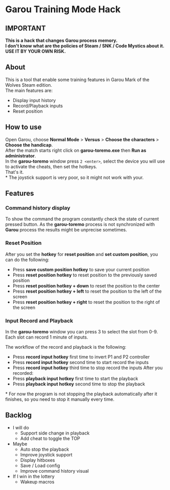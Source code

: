 # Garou Training Mode Hack


## IMPORTANT

**This is a hack that changes Garou process memory.**  
**I don't know what are the policies of Steam / SNK / Code Mystics about it.**  
**USE IT BY YOUR OWN RISK.**  


## About

This is a tool that enable some training features in Garou Mark of the Wolves Steam edition.  
The main features are:

  - Display input history
  - Record/Playback inputs
  - Reset position


## How to use

Open Garou, choose **Normal Mode** > **Versus** > **Choose the characters** > **Choose the handicap**.  
After the match starts right click on **garou-toremo.exe** then **Run as administrator**.  
In the **garou-toremo** window press `2 <enter>`, select the device you will use to activate the cheats, then set the hotkeys.  
That's it.  
\* The joystick support is very poor, so it might not work with your.


## Features

### Command history display

To show the command the program constantly check the state of current pressed button. As the **garou-toremo** process is not synchronized with **Garou** process the results might be unprecise sometimes.

### Reset Position

After you set the **hotkey** for **reset position** and **set custom position**, you can do the following:

- Press **save custom position hotkey** to save your current position
- Press **reset position hotkey** to reset position to the previously saved position
- Press **reset position hotkey + down** to reset the position to the center
- Press **reset position hotkey + left** to reset the position to the left of the screen
- Press **reset position hotkey + right** to reset the position to the right of the screen

### Input Record and Playback

In the **garou-toremo** window you can press 3 to select the slot from 0-9. Each slot can record 1 minute of inputs.  

The workflow of the record and playback is the following:  
  - Press **record input hotkey** first time to invert P1 and P2 controller
  - Press **record input hotkey** second time to start record the inputs
  - Press **record input hotkey** third time to stop record the inputs
After you recorded:  
  - Press **playback input hotkey** first time to start the playback
  - Press **playback input hotkey** second time to stop the playback

\* For now the program is not stopping the playback automatically after it finishes, so you need to stop it manually every time.  


## Backlog

  - I will do
    - Support side change in playback
    - Add cheat to toggle the TOP
  - Maybe
    - Auto stop the playback
    - Improve joystick support
    - Display hitboxes
    - Save / Load config
    - Improve command history visual
  - If I win in the lottery
    - Wakeup macros

